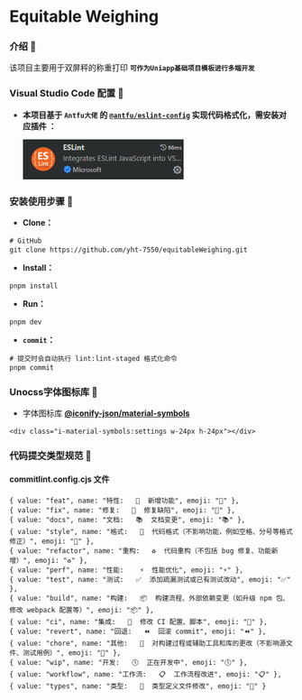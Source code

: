 # Equitable Weighing

### 介绍 📖

该项目主要用于双屏秤的称重打印 **`可作为Uniapp基础项目模板进行多端开发`**

### Visual Studio Code 配置 🎡

- **本项目基于 `Antfu大佬` 的 [`@antfu/eslint-config`](https://github.com/antfu/eslint-config) 实现代码格式化，需安装对应插件 ：** 

  ![alt text](img_eslint.png)


### 安装使用步骤 📔

- **Clone：**

```text
# GitHub
git clone https://github.com/yht-7550/equitableWeighing.git
```

- **Install：**

```text
pnpm install
```

- **Run：**

```text
pnpm dev
```

- **`commit`：**

```
# 提交时会自动执行 lint:lint-staged 格式化命令
pnpm commit
```

### Unocss字体图标库 🎨
* 字体图标库 **[@iconify-json/material-symbols](https://icon-sets.iconify.design/material-symbols)**
```
<div class="i-material-symbols:settings w-24px h-24px"></div>
```
### 代码提交类型规范 🔨

#### commitlint.config.cjs 文件

```
{ value: "feat", name: "特性:   🚀  新增功能", emoji: "🚀" },
{ value: "fix", name: "修复:   🐞  修复缺陷", emoji: "🐞" },
{ value: "docs", name: "文档:   📚  文档变更", emoji: "📚" },
{ value: "style", name: "格式:   🎨  代码格式（不影响功能，例如空格、分号等格式修正）", emoji: "🎨" },
{ value: "refactor", name: "重构:   ♻️  代码重构（不包括 bug 修复、功能新增）", emoji: "♻️" },
{ value: "perf", name: "性能:    ⚡️  性能优化", emoji: "⚡️" },
{ value: "test", name: "测试:   ✅  添加疏漏测试或已有测试改动", emoji: "✅" },
{ value: "build", name: "构建:   📦️  构建流程、外部依赖变更（如升级 npm 包、修改 webpack 配置等）", emoji: "📦️" },
{ value: "ci", name: "集成:   🎡  修改 CI 配置、脚本", emoji: "🎡" },
{ value: "revert", name: "回退:   ⏪️  回滚 commit", emoji: "⏪️" },
{ value: "chore", name: "其他:   🔨  对构建过程或辅助工具和库的更改（不影响源文件、测试用例）", emoji: "🔨" },
{ value: "wip", name: "开发:   🕔  正在开发中", emoji: "🕔" },
{ value: "workflow", name: "工作流:   📋  工作流程改进", emoji: "📋" },
{ value: "types", name: "类型:   🔰  类型定义文件修改", emoji: "🔰" }
```
